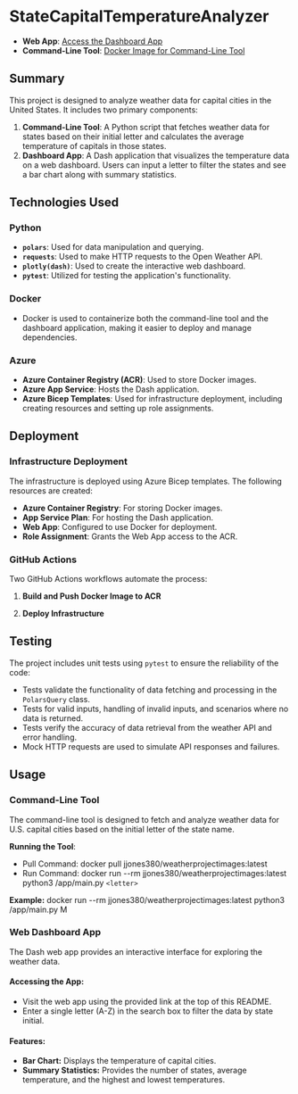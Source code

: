 # StateCapitalTemperatureAnalyzer

- **Web App**: [Access the Dashboard App](https://app-d4h36xqh4cp46.azurewebsites.net/)
- **Command-Line Tool**: [Docker Image for Command-Line Tool](https://hub.docker.com/r/jjones380/weatherprojectimages)

## Summary

This project is designed to analyze weather data for capital cities in the United States. It includes two primary components:

1. **Command-Line Tool**: A Python script that fetches weather data for states based on their initial letter and calculates the average temperature of capitals in those states.
2. **Dashboard App**: A Dash application that visualizes the temperature data on a web dashboard. Users can input a letter to filter the states and see a bar chart along with summary statistics.

## Technologies Used

### Python
- **`polars`**: Used for data manipulation and querying.
- **`requests`**: Used to make HTTP requests to the Open Weather API.
- **`plotly(dash)`**: Used to create the interactive web dashboard.
- **`pytest`**: Utilized for testing the application's functionality.

### Docker
- Docker is used to containerize both the command-line tool and the dashboard application, making it easier to deploy and manage dependencies.

### Azure
- **Azure Container Registry (ACR)**: Used to store Docker images.
- **Azure App Service**: Hosts the Dash application.
- **Azure Bicep Templates**: Used for infrastructure deployment, including creating resources and setting up role assignments.

## Deployment

### Infrastructure Deployment

The infrastructure is deployed using Azure Bicep templates. The following resources are created:

- **Azure Container Registry**: For storing Docker images.
- **App Service Plan**: For hosting the Dash application.
- **Web App**: Configured to use Docker for deployment.
- **Role Assignment**: Grants the Web App access to the ACR.

### GitHub Actions

Two GitHub Actions workflows automate the process:

1. **Build and Push Docker Image to ACR**

2. **Deploy Infrastructure**

## Testing

The project includes unit tests using `pytest` to ensure the reliability of the code:

  - Tests validate the functionality of data fetching and processing in the `PolarsQuery` class.
  - Tests for valid inputs, handling of invalid inputs, and scenarios where no data is returned.
  - Tests verify the accuracy of data retrieval from the weather API and error handling.
  - Mock HTTP requests are used to simulate API responses and failures.

## Usage

### Command-Line Tool

The command-line tool is designed to fetch and analyze weather data for U.S. capital cities based on the initial letter of the state name.

**Running the Tool**:
   - Pull Command: docker pull jjones380/weatherprojectimages:latest
   - Run Command: docker run --rm jjones380/weatherprojectimages:latest python3 /app/main.py `<letter>`

   **Example:** docker run --rm jjones380/weatherprojectimages:latest python3 /app/main.py M

### Web Dashboard App

The Dash web app provides an interactive interface for exploring the weather data.

#### Accessing the App:

- Visit the web app using the provided link at the top of this README.
- Enter a single letter (A-Z) in the search box to filter the data by state initial.

#### Features:

- **Bar Chart:** Displays the temperature of capital cities.
- **Summary Statistics:** Provides the number of states, average temperature, and the highest and lowest temperatures.


